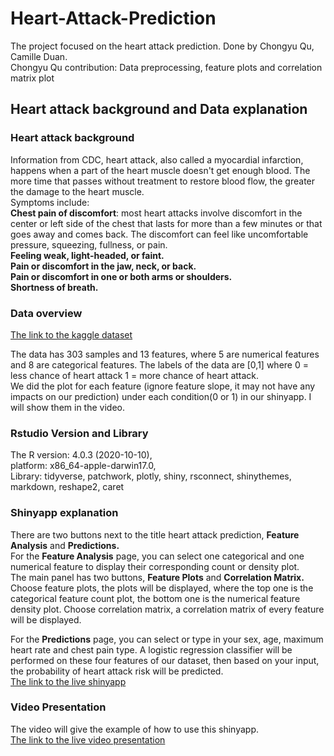 # Heart-Attack-Prediction

The project focused on the heart attack prediction. Done by Chongyu Qu, Camille Duan.<br/>
Chongyu Qu contribution: Data preprocessing, feature plots and correlation matrix plot
## Heart attack background and Data explanation
### Heart attack background
Information from CDC, heart attack, also called a myocardial infarction, happens when a part of the heart muscle doesn't get enough blood.
The more time that passes without treatment to restore blood flow, the greater the damage to the heart muscle.<br/>
Symptoms include: <br/>
**Chest pain of discomfort**: most heart attacks involve discomfort in the center or left side of the chest
that lasts for more than a few minutes or that goes away and comes back. The discomfort can feel like uncomfortable pressure, squeezing, fullness, or pain.<br/>
**Feeling weak, light-headed, or faint.**<br/>
**Pain or discomfort in the jaw, neck, or back.**<br/>
**Pain or discomfort in one or both arms or shoulders.**<br/>
**Shortness of breath.**<br/>

### Data overview
[The link to the kaggle dataset](https://www.kaggle.com/rashikrahmanpritom/heart-attack-analysis-prediction-dataset)<br/>

The data has 303 samples and 13 features, where 5 are numerical features and 8 are categorical features. The labels of the data are [0,1] where 0 = less chance of heart attack
1 = more chance of heart attack.<br/>
We did the plot for each feature (ignore feature slope, it may not have any impacts on our prediction) under each condition(0 or 1) in our shinyapp. I will show them in the video. 

### Rstudio Version and Library
The R version: 4.0.3 (2020-10-10),<br/>
platform: x86_64-apple-darwin17.0,<br/>
Library: tidyverse, patchwork, plotly, shiny, rsconnect, shinythemes, markdown, reshape2, caret

### Shinyapp explanation
There are two buttons next to the title heart attack prediction, **Feature Analysis** and **Predictions.**<br/>
For the **Feature Analysis** page, you can select one categorical and one numerical feature to display their corresponding count or density plot.<br/>
The main panel has two buttons, **Feature Plots** and **Correlation Matrix.** Choose feature plots, the plots will be displayed, where the top one is the categorical feature count plot, 
the bottom one is the numerical feature density plot. Choose correlation matrix, a correlation matrix of every feature will be displayed. <br/>

For the **Predictions** page, you can select or type in your sex, age, maximum heart rate and chest pain type. A logistic regression classifier will be performed on these four features
of our dataset, then based on your input, the probability of heart attack risk will be predicted.<br/>
[The link to the live shinyapp](https://camille306.shinyapps.io/advanceds_final_project/)

### Video Presentation
The video will give the example of how to use this shinyapp.<br/>
[The link to the live video presentation](https://drive.google.com/file/d/1j-y-PDegjmksYU1PFKzfJbn_oNL_Hl-Z/view?usp=sharing)
